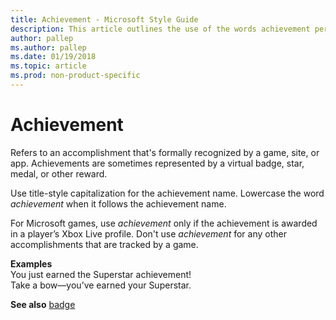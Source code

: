 ```yaml
---
title: Achievement - Microsoft Style Guide
description: This article outlines the use of the words achievement per Microsoft style guidelines, with examples.
author: pallep
ms.author: pallep
ms.date: 01/19/2018
ms.topic: article
ms.prod: non-product-specific
---
```


# Achievement

Refers to an accomplishment that's formally recognized by a game, site, or
app. Achievements are sometimes represented by a virtual badge, star,
medal, or other reward. 

Use title-style capitalization for the achievement name. Lowercase the word *achievement* when it follows the achievement name.

For Microsoft games, use *achievement* only if the achievement is awarded in a player’s Xbox Live profile. Don't use *achievement* for any other accomplishments that are tracked by a game. 

**Examples**<br />You just earned the Superstar achievement\! <br />Take a bow—you’ve earned your Superstar.

**See also** [badge](/style-guide/a-z-word-list-term-collections/b/badge)
